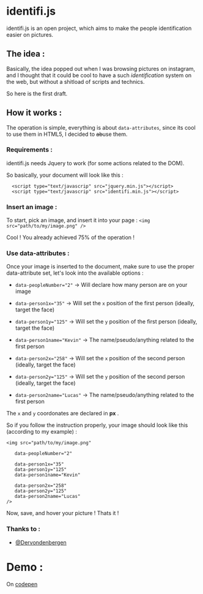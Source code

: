 # identifi.js

identifi.js is an open project, which aims to make the people identification easier on pictures.

## The idea :
Basically, the idea popped out when I was browsing pictures on instagram, and I thought that it could be cool to have a such *identification* system on the web, but without a shitload of scripts and technics.

So here is the first draft.


## How it works :

The operation is simple, everything is about `data-attributes`, since its cool to use them in HTML5, I decided to <s>ab</s>use them.

### Requirements :
identifi.js needs Jquery to work (for some actions related to the DOM).

So basically, your document will look like this :
```
  <script type="text/javascrip" src="jquery.min.js"></script>
  <script type="text/javascrip" src="identifi.min.js"></script>
```
### Insert an image :
To start, pick an image, and insert it into your page :
    `<img src="path/to/my/image.png" />`

Cool ! You already achieved 75% of the operation !

### Use data-attributes :
Once your image is inserted to the document, make sure to use the proper data-attribute set, let's look into the available options :

- `data-peopleNumber="2"` -> Will declare how many person are on your image

- `data-person1x="35"` -> Will set the `x` position of the first person (ideally, target the face)
- `data-person1y="125"` -> Will set the `y` position of the first person (ideally, target the face)
- `data-person1name="Kevin"` -> The name/pseudo/anything related to the first person

- `data-person2x="258"` -> Will set the `x` position of the second person (ideally, target the face)
- `data-person2y="125"` -> Will set the `y` position of the second person (ideally, target the face)
- `data-person2name="Lucas"` -> The name/pseudo/anything related to the first person

The `x` and `y` coordonates are declared in __px__ .

So if you follow the instruction properly, your image should look like this (according to my example) :
```
<img src="path/to/my/image.png"

   data-peopleNumber="2"

   data-person1x="35"
   data-person1y="125"
   data-person1name="Kevin"

   data-person2x="258"
   data-person2y="125"
   data-person2name="Lucas"
/>
```
Now, save, and hover your picture ! Thats it !

### Thanks to :
* [@Dervondenbergen](https://github.com/dervondenbergen)

# Demo :
On [codepen](http://cdpn.io/iFhdz)
